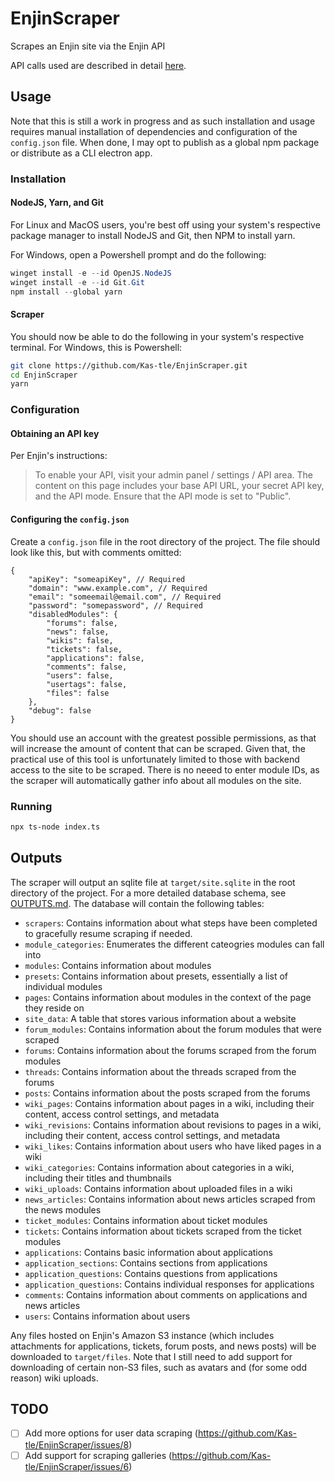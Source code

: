 # EnjinScraper

Scrapes an Enjin site via the Enjin API

API calls used are described in detail [here](https://gist.github.com/Kas-tle/249d73f9f73ae43aa64413ac0ee49a37).

## Usage

Note that this is still a work in progress and as such installation and usage requires manual installation of dependencies and configuration of the `config.json` file. When done, I may opt to publish as a global npm package or distribute as a CLI electron app.

### Installation

#### NodeJS, Yarn, and Git

For Linux and MacOS users, you're best off using your system's respective package manager to install NodeJS and Git, then NPM to install yarn.

For Windows, open a Powershell prompt and do the following:

```ps1
winget install -e --id OpenJS.NodeJS
winget install -e --id Git.Git
npm install --global yarn
```

#### Scraper

You should now be able to do the following in your system's respective terminal. For Windows, this is Powershell:

```bash
git clone https://github.com/Kas-tle/EnjinScraper.git
cd EnjinScraper
yarn
```

### Configuration

#### Obtaining an API key

Per Enjin's instructions:

> To enable your API, visit your admin panel / settings / API area. The content on this page includes your base API URL, your secret API key, and the API mode. Ensure that the API mode is set to "Public".

#### Configuring the `config.json`

Create a `config.json` file in the root directory of the project. The file should look like this, but with comments omitted:

```jsonc
{
    "apiKey": "someapiKey", // Required
    "domain": "www.example.com", // Required
    "email": "someemail@email.com", // Required
    "password": "somepassword", // Required
    "disabledModules": {
        "forums": false,
        "news": false,
        "wikis": false,
        "tickets": false,
        "applications": false,
        "comments": false,
        "users": false,
        "usertags": false,
        "files": false
    },
    "debug": false
}
```

You should use an account with the greatest possible permissions, as that will increase the amount of content that can be scraped. Given that, the practical use of this tool is unfortunately limited to those with backend access to the site to be scraped. There is no neeed to enter module IDs, as the scraper will automatically gather info about all modules on the site.

### Running

```bash
npx ts-node index.ts
```

## Outputs

The scraper will output an sqlite file at `target/site.sqlite` in the root directory of the project. For a more detailed database schema, see [OUTPUTS.md](OUTPUTS.md). The database will contain the following tables:
- `scrapers`: Contains information about what steps have been completed to gracefully resume scraping if needed.
- `module_categories`: Enumerates the different cateogries modules can fall into
- `modules`: Contains information about modules
- `presets`: Contains information about presets, essentially a list of individual modules
- `pages`: Contains information about modules in the context of the page they reside on
- `site_data`: A table that stores various information about a website
- `forum_modules`: Contains information about the forum modules that were scraped
- `forums`: Contains information about the forums scraped from the forum modules
- `threads`: Contains information about the threads scraped from the forums
- `posts`: Contains information about the posts scraped from the forums
- `wiki_pages`: Contains information about pages in a wiki, including their content, access control settings, and metadata
- `wiki_revisions`: Contains information about revisions to pages in a wiki, including their content, access control settings, and metadata
- `wiki_likes`: Contains information about users who have liked pages in a wiki
- `wiki_categories`: Contains information about categories in a wiki, including their titles and thumbnails
- `wiki_uploads`: Contains information about uploaded files in a wiki
- `news_articles`: Contains information about news articles scraped from the news modules
- `ticket_modules`: Contains information about ticket modules
- `tickets`: Contains information about tickets scraped from the ticket modules
- `applications`: Contains basic information about applications
- `application_sections`: Contains sections from applications
- `application_questions`: Contains questions from applications
- `application_questions`: Contains individual responses for applications
- `comments`: Contains information about comments on applications and news articles
- `users`: Contains information about users

Any files hosted on Enjin's Amazon S3 instance (which includes attachments for applications, tickets, forum posts, and news posts) will be downloaded to `target/files`. Note that I still need to add support for downloading of certain non-S3 files, such as avatars and (for some odd reason) wiki uploads.

## TODO

- [ ] Add more options for user data scraping (https://github.com/Kas-tle/EnjinScraper/issues/8)
- [ ] Add support for scraping galleries (https://github.com/Kas-tle/EnjinScraper/issues/6)
